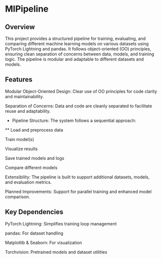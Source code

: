 # MlPipeline

## Overview

This project provides a structured pipeline for training, evaluating, and comparing different machine learning models on various datasets using PyTorch Lightning and pandas. It follows object-oriented (OO) principles, ensuring clean separation of concerns between data, models, and training logic. The pipeline is modular and adaptable to different datasets and models.

## Features

Modular Object-Oriented Design: Clear use of OO principles for code clarity and maintainability.

Separation of Concerns: Data and code are cleanly separated to facilitate reuse and adaptability.

* Pipeline Structure: The system follows a sequential approach:

** Load and preprocess data

Train model(s)

Visualize results

Save trained models and logs

Compare different models

Extensibility: The pipeline is built to support additional datasets, models, and evaluation metrics.

Planned Improvements: Support for parallel training and enhanced model comparison.

## Key Dependencies

PyTorch Lightning: Simplifies training loop management

pandas: For dataset handling

Matplotlib & Seaborn: For visualization

Torchvision: Pretrained models and dataset utilities
